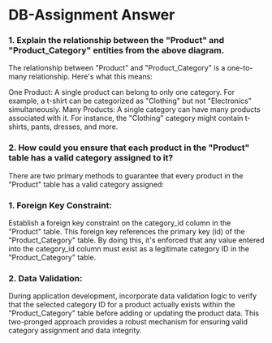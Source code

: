 
# DB-Assignment Answer

### 1. Explain the relationship between the "Product" and "Product_Category" entities from the above diagram.

The relationship between "Product" and "Product_Category" is a one-to-many relationship. Here's what this means:

One Product: A single product can belong to only one category. For example, a t-shirt can be categorized as "Clothing" but not "Electronics" simultaneously.
Many Products: A single category can have many products associated with it. For instance, the "Clothing" category might contain t-shirts, pants, dresses, and more.


### 2. How could you ensure that each product in the "Product" table has a valid category assigned to it?


There are two primary methods to guarantee that every product in the "Product" table has a valid category assigned:

### 1. Foreign Key Constraint:

Establish a foreign key constraint on the category_id column in the "Product" table.
This foreign key references the primary key (id) of the "Product_Category" table.
By doing this, it's enforced that any value entered into the category_id column must exist as a legitimate category ID in the "Product_Category" table.


### 2. Data Validation:

During application development, incorporate data validation logic to verify that the selected category ID for a product actually exists within the "Product_Category" table before adding or updating the product data.
This two-pronged approach provides a robust mechanism for ensuring valid category assignment and data integrity.
